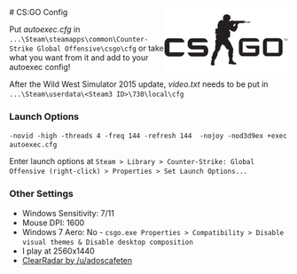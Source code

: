 <img src="csgo-logo.jpg" align="right" height="120px"/>
# CS:GO Config



Put *autoexec.cfg* in `...\Steam\steamapps\common\Counter-Strike Global Offensive\csgo\cfg` or take what you want from it and add to your autoexec config!

After the Wild West Simulator 2015 update, *video.txt* needs to be put in `...\Steam\userdata\<Steam3 ID>\730\local\cfg`

### Launch Options

	-novid -high -threads 4 -freq 144 -refresh 144  -nojoy -nod3d9ex +exec autoexec.cfg

Enter launch options at `Steam > Library > Counter-Strike: Global Offensive (right-click) > Properties > Set Launch Options...`

### Other Settings
+ Windows Sensitivity: 7/11
+ Mouse DPI: 1600
+ Windows 7 Aero: No - `csgo.exe Properties > Compatibility > Disable visual themes & Disable desktop composition`
+ I play at 2560x1440 
+ [ClearRadar by /u/adoscafeten](http://www.csmeta.com/clearradar/)

